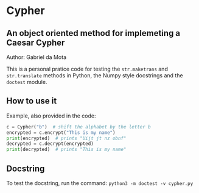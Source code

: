 # Cypher

## An object oriented method for implemeting a Caesar Cypher

Author: Gabriel da Mota

This is a personal pratice code for testing the `str.maketrans` and `str.translate` methods in Python, the Numpy style docstrings and the `doctest` module.

## How to use it
Example, also provided in the code:

```python
c = Cypher("b")  # shift the alphabet by the letter b
encrypted = c.encrypt("This is my name")
print(encrypted)  # prints "Uijt jt nz obnf"
decrypted = c.decrypt(encrypted)
print(decrypted)  # prints "This is my name"
```

## Docstring
To test the docstring, run the command: `python3 -m doctest -v cypher.py`
